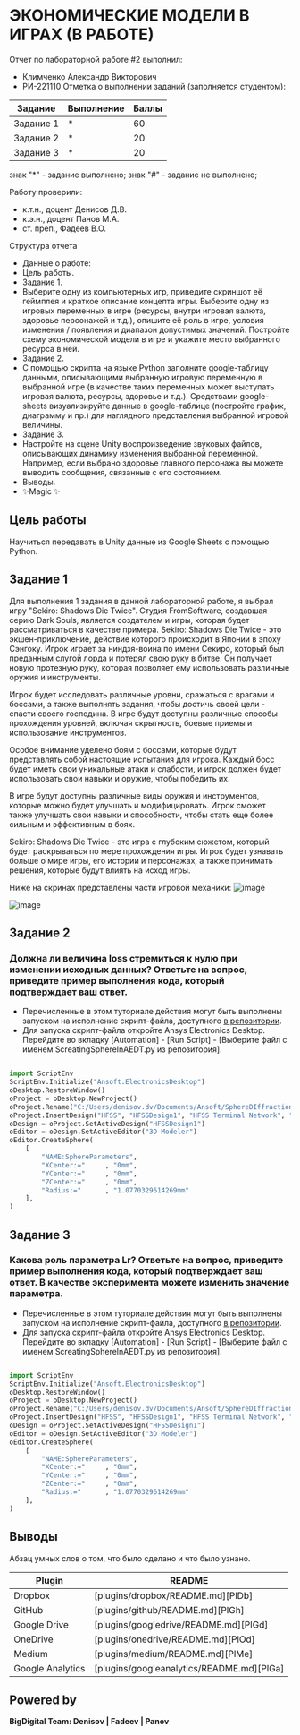 # ЭКОНОМИЧЕСКИЕ МОДЕЛИ В ИГРАХ (В РАБОТЕ)
Отчет по лабораторной работе #2 выполнил:
- Климченко Александр Викторович
- РИ-221110
Отметка о выполнении заданий (заполняется студентом):

| Задание | Выполнение | Баллы |
| ------ | ------ | ------ |
| Задание 1 | * | 60 |
| Задание 2 | * | 20 |
| Задание 3 | * | 20 |

знак "*" - задание выполнено; знак "#" - задание не выполнено;

Работу проверили:
- к.т.н., доцент Денисов Д.В.
- к.э.н., доцент Панов М.А.
- ст. преп., Фадеев В.О.

Структура отчета

- Данные о работе:
- Цель работы.
- Задание 1.
- Выберите одну из компьютерных игр, приведите скриншот её геймплея и краткое описание концепта игры. Выберите одну из игровых переменных в игре (ресурсы, внутри игровая валюта, здоровье персонажей и т.д.), опишите её роль в игре, условия изменения / появления и диапазон допустимых значений. Постройте схему экономической модели в игре и укажите место выбранного ресурса в ней.
- Задание 2.
- С помощью скрипта на языке Python заполните google-таблицу данными, описывающими выбранную игровую переменную в выбранной игре (в качестве таких переменных может выступать игровая валюта, ресурсы, здоровье и т.д.). Средствами google-sheets визуализируйте данные в google-таблице (постройте график, диаграмму и пр.) для наглядного представления выбранной игровой величины.
- Задание 3.
- Настройте на сцене Unity воспроизведение звуковых файлов, описывающих динамику изменения выбранной переменной. Например, если выбрано здоровье главного персонажа вы можете выводить сообщения, связанные с его состоянием.
- Выводы.
- ✨Magic ✨

## Цель работы
Научиться передавать в Unity данные из Google Sheets с помощью Python.

## Задание 1
Для выполнения 1 задания в данной лабораторной работе, я выбрал игру "Sekiro: Shadows Die Twice". Студия FromSoftware, создавшая серию Dark Souls, является создателем и игры, которая будет рассматриваться в качестве примера.
Sekiro: Shadows Die Twice - это экшен-приключение, действие которого происходит в Японии в эпоху Сэнгоку. Игрок играет за ниндзя-воина по имени Секиро, который был преданным слугой лорда и потерял свою руку в битве. Он получает новую протезную руку, которая позволяет ему использовать различные оружия и инструменты.

Игрок будет исследовать различные уровни, сражаться с врагами и боссами, а также выполнять задания, чтобы достичь своей цели - спасти своего господина. В игре будут доступны различные способы прохождения уровней, включая скрытность, боевые приемы и использование инструментов.

Особое внимание уделено боям с боссами, которые будут представлять собой настоящие испытания для игрока. Каждый босс будет иметь свои уникальные атаки и слабости, и игрок должен будет использовать свои навыки и оружие, чтобы победить их.

В игре будут доступны различные виды оружия и инструментов, которые можно будет улучшать и модифицировать. Игрок сможет также улучшать свои навыки и способности, чтобы стать еще более сильным и эффективным в боях.

Sekiro: Shadows Die Twice - это игра с глубоким сюжетом, который будет раскрываться по мере прохождения игры. Игрок будет узнавать больше о мире игры, его истории и персонажах, а также принимать решения, которые будут влиять на исход игры.

Ниже на скринах представлены части игровой механики:
![image](https://github.com/dzyxyx/Laba_2/assets/152580474/30883754-cb19-462a-996d-fe039ad9798a)

![image](https://github.com/dzyxyx/Laba_2/assets/152580474/465a9c7e-5582-4775-a527-d6660115c0a0)






## Задание 2
### Должна ли величина loss стремиться к нулю при изменении исходных данных? Ответьте на вопрос, приведите пример выполнения кода, который подтверждает ваш ответ.

- Перечисленные в этом туториале действия могут быть выполнены запуском на исполнение скрипт-файла, доступного [в репозитории](https://github.com/Den1sovDm1triy/hfss-scripting/blob/main/ScreatingSphereInAEDT.py).
- Для запуска скрипт-файла откройте Ansys Electronics Desktop. Перейдите во вкладку [Automation] - [Run Script] - [Выберите файл с именем ScreatingSphereInAEDT.py из репозитория].

```py

import ScriptEnv
ScriptEnv.Initialize("Ansoft.ElectronicsDesktop")
oDesktop.RestoreWindow()
oProject = oDesktop.NewProject()
oProject.Rename("C:/Users/denisov.dv/Documents/Ansoft/SphereDIffraction.aedt", True)
oProject.InsertDesign("HFSS", "HFSSDesign1", "HFSS Terminal Network", "")
oDesign = oProject.SetActiveDesign("HFSSDesign1")
oEditor = oDesign.SetActiveEditor("3D Modeler")
oEditor.CreateSphere(
	[
		"NAME:SphereParameters",
		"XCenter:="		, "0mm",
		"YCenter:="		, "0mm",
		"ZCenter:="		, "0mm",
		"Radius:="		, "1.0770329614269mm"
	], 
)

```

## Задание 3
### Какова роль параметра Lr? Ответьте на вопрос, приведите пример выполнения кода, который подтверждает ваш ответ. В качестве эксперимента можете изменить значение параметра.

- Перечисленные в этом туториале действия могут быть выполнены запуском на исполнение скрипт-файла, доступного [в репозитории](https://github.com/Den1sovDm1triy/hfss-scripting/blob/main/ScreatingSphereInAEDT.py).
- Для запуска скрипт-файла откройте Ansys Electronics Desktop. Перейдите во вкладку [Automation] - [Run Script] - [Выберите файл с именем ScreatingSphereInAEDT.py из репозитория].

```py

import ScriptEnv
ScriptEnv.Initialize("Ansoft.ElectronicsDesktop")
oDesktop.RestoreWindow()
oProject = oDesktop.NewProject()
oProject.Rename("C:/Users/denisov.dv/Documents/Ansoft/SphereDIffraction.aedt", True)
oProject.InsertDesign("HFSS", "HFSSDesign1", "HFSS Terminal Network", "")
oDesign = oProject.SetActiveDesign("HFSSDesign1")
oEditor = oDesign.SetActiveEditor("3D Modeler")
oEditor.CreateSphere(
	[
		"NAME:SphereParameters",
		"XCenter:="		, "0mm",
		"YCenter:="		, "0mm",
		"ZCenter:="		, "0mm",
		"Radius:="		, "1.0770329614269mm"
	], 
)

```

## Выводы

Абзац умных слов о том, что было сделано и что было узнано.

| Plugin | README |
| ------ | ------ |
| Dropbox | [plugins/dropbox/README.md][PlDb] |
| GitHub | [plugins/github/README.md][PlGh] |
| Google Drive | [plugins/googledrive/README.md][PlGd] |
| OneDrive | [plugins/onedrive/README.md][PlOd] |
| Medium | [plugins/medium/README.md][PlMe] |
| Google Analytics | [plugins/googleanalytics/README.md][PlGa] |

## Powered by

**BigDigital Team: Denisov | Fadeev | Panov**

